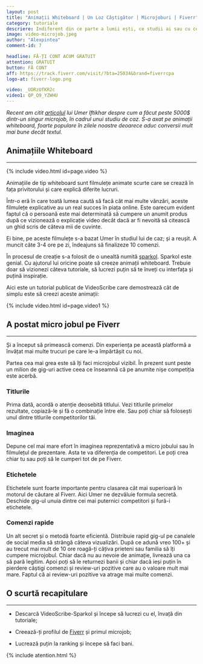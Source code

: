 ```yaml
---
layout: post
title: "Animații Whiteboard | Un Loz Câștigător | Microjoburi | Fiverr"
category: tutoriale
descriere: Indiferent din ce parte a lumii ești, ce studii ai sau cu ce te ocupi, vei primi de la Fiverr șanse egale. Poți să îți rotunjești veniturile sau să îți faci un trai din microjoburi.
image: video-microjob.jpeg
author: "Alexpintea"
comment-id: 7

headline: FĂ-ȚI CONT ACUM GRATUIT
attention: GRATUIT
button: FĂ CONT
aff: https://track.fiverr.com/visit/?bta=25034&brand=fiverrcpa
logo-at: fiverr-logo.png

video: _UORzUfKR2c
video1: QP_Q9_YZWHU
---
```


_Recent am citit <a href="https://www.bloggingceo.com/make-quick-money-with-fiverr/">articolul</a> lui Umer Iftikhar despre cum a făcut peste 5000$ dintr-un singur microjob, în cadrul unui studiu de caz. S-a axat pe animații whiteboard, foarte populare în zilele noastre deoarece aduc conversii mult mai bune decât textul._

## Animațiile Whiteboard
---

{% include video.html id=page.video %}

Animațiile de tip whiteboard sunt filmulețe animate scurte care se crează în fața privitorului și care explică diferite lucruri.

Într-o eră în care toată lumea caută să facă cât mai multe vânzări, aceste filmulețe explicative au un real succes în piața online. Este oarecum evident faptul că o persoană este mai determinată să cumpere un anumit produs după ce vizionează o explicație video decât dacă ar fi nevoită să citească un ghid scris de câteva mii de cuvinte.

Ei bine, pe aceste filmulețe s-a bazat Umer în studiul lui de caz; și a reușit. A muncit câte 3-4 ore pe zi, îndeajuns să finalizeze 10 comenzi.

În procesul de creație s-a folosit de o unealtă numită <a href="https://www.sparkol.com/en/">sparkol</a>. Sparkol este genial. Cu ajutorul lui oricine poate să creeze animații whiteboard. Trebuie doar să vizionezi câteva tutoriale, să lucrezi puțin să te înveți cu interfața și puțină inspirație.

Aici este un tutorial publicat de VideoScribe care demostrează cât de simplu este să creezi aceste animații:

{% include video.html id=page.video1 %}

## A postat micro jobul pe Fiverr
---

Și a început să primească comenzi. Din experiența pe această platformă a învățat mai multe trucuri pe care le-a împărtășit cu noi.

Partea cea mai grea este să îți faci microjobul vizibil. În prezent sunt peste un milion de gig-uri active ceea ce înseamnă că pe anumite nișe competiția este acerbă.

<div class="title-box">
	<h3>Titlurile</h3>
	<p>Prima dată, acordă o atenție deosebită titlului. Vezi titlurile primelor rezultate, copiază-le și fă o combinație între ele. Sau poți chiar să folosești unul dintre titlurile competitorilor tăi.</p>
</div>

<div class="title-box">
	<h3>Imaginea</h3>
	<p>Depune cel mai mare efort în imaginea reprezentativă a micro jobului sau în filmulețul de prezentare. Asta te va diferenția de competitori. Le poți crea chiar tu sau poți să le cumperi tot de pe Fiverr.</p>
</div>

<div class="title-box">
	<h3>Etichetele</h3>
	<p>Etichetele sunt foarte importante pentru clasarea cât mai superioară în motorul de căutare al Fiverr. Aici Umer ne dezvăluie formula secretă. Deschide gig-ul unuia dintre cei mai puternici competitori și fură-i etichetele.</p>
</div>

<div class="title-box">
	<h3>Comenzi rapide</h3>
	<p>Un alt secret și o metodă foarte eficientă. Distribuie rapid gig-ul pe canalele de social media să strângă câteva vizualizări. După ce adună vreo 100+ și au trecut mai mult de 10 ore roagă-ți câțiva prieteni sau familia să îți cumpere microjobul.
	Chiar dacă nu au nevoie de animație, livrează una ca să pară legitim. Apoi poți să le returnezi banii și chiar dacă ieși puțin în pierdere câștigi comenzi și review-uri pozitive care au o valoare mult mai mare.
	Faptul că ai review-uri pozitive va atrage mai multe comenzi.</p>
</div>

## O scurtă recapitulare
---

* Descarcă VideoScribe-Sparkol și începe să lucrezi cu el, învață din tutoriale;

* Creează-ți profilul de <a href="https://track.fiverr.com/visit/?bta=25034&amp;brand=fiverrcpa">Fiverr</a> și primul microjob;

* Lucrează puțin la ranking și începe să faci bani.

{% include atention.html %}


